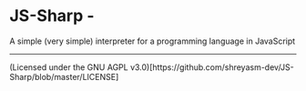 # JS-Sharp -
A simple (very simple) interpreter for a programming language in JavaScript
<hr>
(Licensed under the GNU AGPL v3.0)[https://github.com/shreyasm-dev/JS-Sharp/blob/master/LICENSE]
